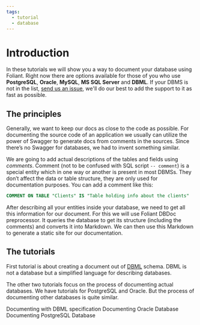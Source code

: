 ```yaml
---
tags:
  - tutorial
  - database
---
```


# Introduction

In these tutorials we will show you a way to document your database using Foliant. Right now there are options available for those of you who use **PostgreSQL**, **Oracle**, **MySQL**, **MS SQL Server** and **DBML**. If your DBMS is not in the list, [send us an issue](https://github.com/foliant-docs/foliantcontrib.dbdoc/issues), we'll do our best to add the support to it as fast as possible.

## The principles

Generally, we want to keep our docs as close to the code as possible. For documenting the source code of an application we usually can utilize the power of Swagger to generate docs from comments in the sources. Since there’s no Swagger for databases, we had to invent something similar.

We are going to add actual descriptions of the tables and fields using *comments*. Comment (not to be confused with SQL script `-- comment`) is a special entity which in one way or another is present in most DBMSs. They don’t affect the data or table structure, they are only used for documentation purposes. You can add a comment like this:

```sql
COMMENT ON TABLE "Clients" IS "Table holding info about the clients"
```

After describing all your entities inside your database, we need to get all this information for our document. For this we will use Foliant <link src="../../preprocessors/dbdoc.md" title="DBDoc">DBDoc preprocessor</link>. It queries the database to get its structure (including the comments) and converts it into Markdown. We can then use this Markdown to generate a static site for our documentation.

## The tutorials

First tutorial is about creating a document out of [DBML](https://dbml.org/) schema. DBML is not a database but a simplified language for describing databases.

The other two tutorials focus on the process of documenting actual databases. We have tutorials for PostgreSQL and Oracle. But the process of documenting other databases is quite similar.

<link src="dbml.md" title="Documenting DBML schema">Documenting with DBML specification</link>

<link src="oracle.md" title="Documenting Oracle Database">Documenting Oracle Database</link>

<link src="pgsql.md" title="Documenting PostgreSQL Database">Documenting PostgreSQL Database</link>
